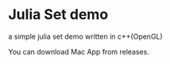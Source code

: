# Julia Set demo

a simple julia set demo written in c++(OpenGL)

You can download Mac App from releases.

